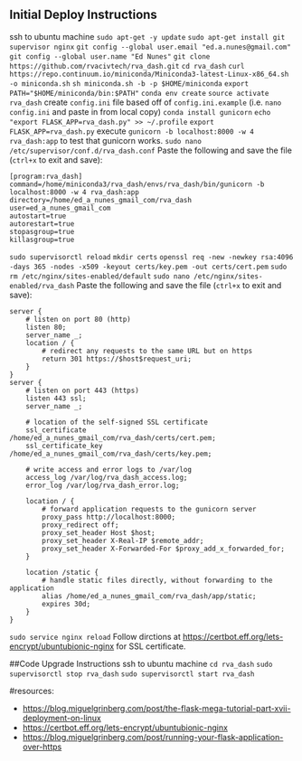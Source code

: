 

## Initial Deploy Instructions
ssh to ubuntu machine
`sudo apt-get -y update`
`sudo apt-get install git supervisor nginx`
`git config --global user.email "ed.a.nunes@gmail.com"`
`git config --global user.name "Ed Nunes"`
`git clone https://github.com/rvacivtech/rva_dash.git`
`cd rva_dash`
`curl https://repo.continuum.io/miniconda/Miniconda3-latest-Linux-x86_64.sh -o miniconda.sh`
`sh miniconda.sh -b -p $HOME/miniconda`
`export PATH="$HOME/miniconda/bin:$PATH"`
`conda env create`
`source activate rva_dash`
create `config.ini` file based off of `config.ini.example` (i.e. `nano config.ini` and paste in from local copy)
`conda install gunicorn`
`echo "export FLASK_APP=rva_dash.py" >> ~/.profile`
`export FLASK_APP=rva_dash.py`
execute `gunicorn -b localhost:8000 -w 4 rva_dash:app` to test that gunicorn works.
`sudo nano /etc/supervisor/conf.d/rva_dash.conf`
Paste the following and save the file (`ctrl+x` to exit and save):
```
[program:rva_dash]
command=/home/miniconda3/rva_dash/envs/rva_dash/bin/gunicorn -b localhost:8000 -w 4 rva_dash:app
directory=/home/ed_a_nunes_gmail_com/rva_dash
user=ed_a_nunes_gmail_com
autostart=true
autorestart=true
stopasgroup=true
killasgroup=true
```
`sudo supervisorctl reload`
`mkdir certs`
`openssl req -new -newkey rsa:4096 -days 365 -nodes -x509 -keyout certs/key.pem -out certs/cert.pem`
`sudo rm /etc/nginx/sites-enabled/default`
`sudo nano /etc/nginx/sites-enabled/rva_dash`
Paste the following and save the file (`ctrl+x` to exit and save):
```
server {
    # listen on port 80 (http)
    listen 80;
    server_name _;
    location / {
        # redirect any requests to the same URL but on https
        return 301 https://$host$request_uri;
    }
}
server {
    # listen on port 443 (https)
    listen 443 ssl;
    server_name _;

    # location of the self-signed SSL certificate
    ssl_certificate /home/ed_a_nunes_gmail_com/rva_dash/certs/cert.pem;
    ssl_certificate_key /home/ed_a_nunes_gmail_com/rva_dash/certs/key.pem;

    # write access and error logs to /var/log
    access_log /var/log/rva_dash_access.log;
    error_log /var/log/rva_dash_error.log;

    location / {
        # forward application requests to the gunicorn server
        proxy_pass http://localhost:8000;
        proxy_redirect off;
        proxy_set_header Host $host;
        proxy_set_header X-Real-IP $remote_addr;
        proxy_set_header X-Forwarded-For $proxy_add_x_forwarded_for;
    }

    location /static {
        # handle static files directly, without forwarding to the application
        alias /home/ed_a_nunes_gmail_com/rva_dash/app/static;
        expires 30d;
    }
}
```
`sudo service nginx reload`
Follow dirctions at https://certbot.eff.org/lets-encrypt/ubuntubionic-nginx for SSL certificate.


##Code Upgrade Instructions
ssh to ubuntu machine
`cd rva_dash`
`sudo supervisorctl stop rva_dash`
`sudo supervisorctl start rva_dash`

#resources: 
* https://blog.miguelgrinberg.com/post/the-flask-mega-tutorial-part-xvii-deployment-on-linux
* https://certbot.eff.org/lets-encrypt/ubuntubionic-nginx
* https://blog.miguelgrinberg.com/post/running-your-flask-application-over-https